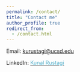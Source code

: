 ```yaml
---
permalink: /contact/
title: "Contact me"
author_profile: true
redirect_from: 
  - /contact.html
---
```



Email: kurustagi@ucsd.edu

LinkedIn: [<font color="#52ADC8">Kunal Rustagi</font>](https://in.linkedin.com/in/kunal-rustagi)

<!-- <embed src="https://www.linkedin.com/in/kunal-rustagi" width="650" height="1800" type='application/pdf'> -->